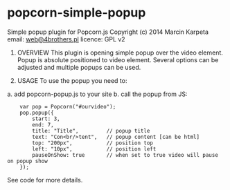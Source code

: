 popcorn-simple-popup
====================

Simple popup plugin for Popcorn.js
Copyright (c) 2014 Marcin Karpeta
email: web@4brothers.pl
licence: GPL v2


1. OVERVIEW
This plugin is opening simple popup over the video element. Popup is absolute positioned to video element. Several options can be adjusted and multiple popups can be used.

2. USAGE
To use the popup you need to:

 a. add popcorn-popup.js to your site
 b. call the popup from JS:
        
        var pop = Popcorn("#ourvideo");
        pop.popup({
            start: 3,
            end: 7,
            title: "Title",         // popup title
            text: "Con<br/>tent",   // popup content [can be html]
            top: "200px",           // position top
            left: "10px",           // position left
            pauseOnShow: true       // when set to true video will pause on popup show
        });

See code for more details.
